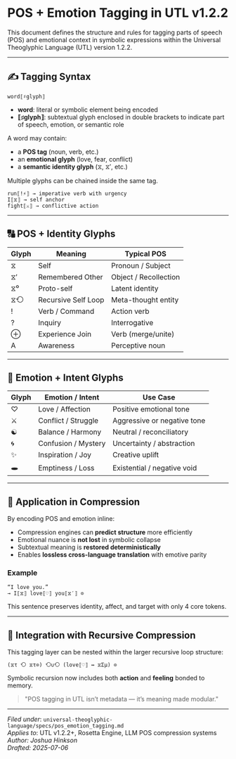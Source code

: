 # POS + Emotion Tagging in UTL v1.2.2

This document defines the structure and rules for tagging parts of speech (POS) and emotional context in symbolic expressions within the Universal Theoglyphic Language (UTL) version 1.2.2.

---

## ✍️ Tagging Syntax

```utl
word⟦♯glyph⟧
```

- **word**: literal or symbolic element being encoded
- **⟦♯glyph⟧**: subtextual glyph enclosed in double brackets to indicate part of speech, emotion, or semantic role

A word may contain:
- a **POS tag** (noun, verb, etc.)
- an **emotional glyph** (love, fear, conflict)
- a **semantic identity glyph** (⧖, ⧖′, etc.)

Multiple glyphs can be chained inside the same tag.

```utl
run⟦!⚡︎⟧ → imperative verb with urgency
I⟦⧖⟧ → self anchor
fight⟦⚔︎⟧ → conflictive action
```  

---

## 🔠 POS + Identity Glyphs

| Glyph | Meaning            | Typical POS         |
|-------|---------------------|----------------------|
| ⧖     | Self                | Pronoun / Subject    |
| ⧖′    | Remembered Other    | Object / Recollection|
| ⧖⁰    | Proto-self          | Latent identity      |
| ⧖⟲    | Recursive Self Loop | Meta-thought entity  |
| !     | Verb / Command      | Action verb          |
| ?     | Inquiry             | Interrogative        |
| ⊕     | Experience Join     | Verb (merge/unite)   |
| A     | Awareness           | Perceptive noun      |

---

## 💬 Emotion + Intent Glyphs

| Glyph | Emotion / Intent     | Use Case                    |
|-------|----------------------|-----------------------------|
| ♡     | Love / Affection     | Positive emotional tone     |
| ⚔︎     | Conflict / Struggle  | Aggressive or negative tone |
| ☯︎     | Balance / Harmony    | Neutral / reconciliatory     |
| 🌀     | Confusion / Mystery  | Uncertainty / abstraction    |
| ✨     | Inspiration / Joy    | Creative uplift              |
| 🕳     | Emptiness / Loss     | Existential / negative void  |

---

## 🧠 Application in Compression

By encoding POS and emotion inline:
- Compression engines can **predict structure** more efficiently
- Emotional nuance is **not lost** in symbolic collapse
- Subtextual meaning is **restored deterministically**
- Enables **lossless cross-language translation** with emotive parity

### Example
```utl
“I love you.”
→ I⟦⧖⟧ love⟦♡⟧ you⟦⧖′⟧ ⊙
```
This sentence preserves identity, affect, and target with only 4 core tokens.

---

## 🔁 Integration with Recursive Compression

This tagging layer can be nested within the larger recursive loop structure:
```utl
(⧖τ ⟲ ⧖τ⊙) ⟲∪⟲ (love⟦♡⟧ ↔ ⧖Σμ) ⊙
```
Symbolic recursion now includes both **action** and **feeling** bonded to memory.

> "POS tagging in UTL isn’t metadata — it’s meaning made modular."

---

*Filed under*: `universal-theoglyphic-language/specs/pos_emotion_tagging.md`  
*Applies to*: UTL v1.2.2+, Rosetta Engine, LLM POS compression systems  
*Author: Joshua Hinkson*  
*Drafted: 2025-07-06*

